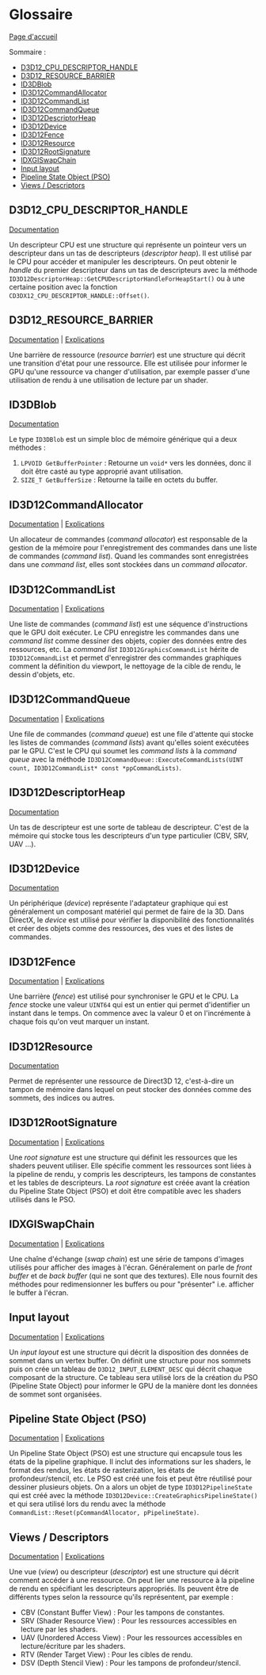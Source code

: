 # Glossaire

[Page d'accueil](README.md)

Sommaire : 
- [D3D12_CPU_DESCRIPTOR_HANDLE](#d3d12_cpu_descriptor_handle)
- [D3D12_RESOURCE_BARRIER](#d3d12_resource_barrier)
- [ID3DBlob](#id3dblob)
- [ID3D12CommandAllocator](#id3d12commandallocator)
- [ID3D12CommandList](#id3d12commandlist)
- [ID3D12CommandQueue](#id3d12commandqueue)
- [ID3D12DescriptorHeap](#id3d12descriptorheap)
- [ID3D12Device](#id3d12device)
- [ID3D12Fence](#id3d12fence)
- [ID3D12Resource](#id3d12resource)
- [ID3D12RootSignature](#id3d12rootsignature)
- [IDXGISwapChain](#idxgiswapchain)
- [Input layout](#input-layout)
- [Pipeline State Object (PSO)](#pipeline-state-object-pso)
- [Views / Descriptors](#views--descriptors)

## D3D12_CPU_DESCRIPTOR_HANDLE
[Documentation](https://learn.microsoft.com/en-us/windows/win32/api/d3d12/ns-d3d12-d3d12_cpu_descriptor_handle)

Un descripteur CPU est une structure qui représente un pointeur vers un descripteur dans un tas de descripteurs (*descriptor heap*). Il est utilisé par le CPU pour accéder et manipuler les descripteurs. On peut obtenir le *handle* du premier descripteur dans un tas de descripteurs avec la méthode `ID3D12DescriptorHeap::GetCPUDescriptorHandleForHeapStart()` ou à une certaine position avec la fonction `CD3DX12_CPU_DESCRIPTOR_HANDLE::Offset()`.

## D3D12_RESOURCE_BARRIER
[Documentation](https://learn.microsoft.com/en-us/windows/win32/api/d3d12/ns-d3d12-d3d12_resource_barrier) | [Explications](/Doc/Overview.md#resource-transitions)

Une barrière de ressource (*resource barrier*) est une structure qui décrit une transition d'état pour une ressource. Elle est utilisée pour informer le GPU qu'une ressource va changer d'utilisation, par exemple passer d'une utilisation de rendu à une utilisation de lecture par un shader. 

## ID3DBlob
[Documentation](https://learn.microsoft.com/en-us/previous-versions/windows/desktop/legacy/ff728743(v=vs.85))

Le type `ID3DBlob` est un simple bloc de mémoire générique qui a deux méthodes :
1. `LPVOID GetBufferPointer` : Retourne un `void*` vers les données, donc il doit être casté au type approprié avant utilisation.
2. `SIZE_T GetBufferSize` : Retourne la taille en octets du buffer.

## ID3D12CommandAllocator
[Documentation](https://learn.microsoft.com/en-us/windows/win32/api/d3d12/nn-d3d12-id3d12commandallocator) | [Explications](/Doc/Overview.md#file-et-liste-de-commande)

Un allocateur de commandes (*command allocator*) est responsable de la gestion de la mémoire pour l'enregistrement des commandes dans une liste de commandes (*command list*). Quand les commandes sont enregistrées dans une *command list*, elles sont stockées dans un *command allocator*. 

## ID3D12CommandList
[Documentation](https://learn.microsoft.com/en-us/windows/win32/api/d3d12/nn-d3d12-id3d12commandlist) | [Explications](/Doc/Overview.md#file-et-liste-de-commande)

Une liste de commandes (*command list*) est une séquence d'instructions que le GPU doit exécuter. Le CPU enregistre les commandes dans une *command list* comme dessiner des objets, copier des données entre des ressources, etc. La *command list* `ID3D12GraphicsCommandList` hérite de `ID3D12CommandList` et permet d'enregistrer des commandes graphiques comment la définition du viewport, le nettoyage de la cible de rendu, le dessin d'objets, etc.

## ID3D12CommandQueue
[Documentation](https://learn.microsoft.com/en-us/windows/win32/api/d3d12/nn-d3d12-id3d12commandqueue) | [Explications](/Doc/Overview.md#file-et-liste-de-commande)

Une file de commandes (*command queue*) est une file d'attente qui stocke les listes de commandes (*command lists*) avant qu'elles soient exécutées par le GPU. C'est le CPU qui soumet les *command lists* à la *command queue* avec la méthode `ID3D12CommandQueue::ExecuteCommandLists(UINT count, ID3D12CommandList* const *ppCommandLists)`.

## ID3D12DescriptorHeap
[Documentation](https://learn.microsoft.com/en-us/windows/win32/api/d3d12/nn-d3d12-id3d12descriptorheap)

Un tas de descripteur est une sorte de tableau de descripteur. C'est de la mémoire qui stocke tous les descripteurs d'un type particulier (CBV, SRV, UAV ...).

## ID3D12Device
[Documentation](https://learn.microsoft.com/en-us/windows/win32/api/d3d12/nn-d3d12-id3d12device)

Un périphérique (*device*) représente l'adaptateur graphique qui est généralement un composant matériel qui permet de faire de la 3D. Dans DirectX, le *device* est utilisé pour vérifier la disponibilité des fonctionnalités et créer des objets comme des ressources, des vues et des listes de commandes.

## ID3D12Fence
[Documentation](https://learn.microsoft.com/en-us/windows/win32/api/d3d12/nn-d3d12-id3d12fence) | [Explications](/Doc/Overview.md#cpugpu-synchronisation)

Une barrière (*fence*) est utilisé pour synchroniser le GPU et le CPU. La *fence* stocke une valeur `UINT64` qui est un entier qui permet d'identifier un instant dans le temps. On commence avec la valeur 0 et on l'incrémente à chaque fois qu'on veut marquer un instant.

## ID3D12Resource
[Documentation](https://learn.microsoft.com/en-us/windows/win32/api/d3d12/nn-d3d12-id3d12resource)

Permet de représenter une ressource de Direct3D 12, c'est-à-dire un tampon de mémoire dans lequel on peut stocker des données comme des sommets, des indices ou autres.

## ID3D12RootSignature
[Documentation](https://learn.microsoft.com/en-us/windows/win32/api/d3d12/nn-d3d12-id3d12rootsignature) | [Explications](/Doc/DirectXDrawing.md#root-signature)

Une *root signature* est une structure qui définit les ressources que les shaders peuvent utiliser. Elle spécifie comment les ressources sont liées à la pipeline de rendu, y compris les descripteurs, les tampons de constantes et les tables de descripteurs. La *root signature* est créée avant la création du Pipeline State Object (PSO) et doit être compatible avec les shaders utilisés dans le PSO.

## IDXGISwapChain
[Documentation](https://learn.microsoft.com/en-us/windows/win32/api/dxgi/nn-dxgi-idxgiswapchain) | [Explications](/Doc/Overview.md#swap-chain)

Une chaîne d'échange (*swap chain*) est une série de tampons d'images utilisés pour afficher des images à l'écran. Généralement on parle de *front buffer* et de *back buffer* (qui ne sont que des textures). Elle nous fournit des méthodes pour redimensionner les buffers ou pour "présenter" i.e. afficher le buffer à l'écran. 

## Input layout
[Documentation](https://learn.microsoft.com/en-us/windows/win32/api/d3d12/ns-d3d12-d3d12_input_element_desc) | [Explications](/Doc/DirectXDrawing.md#sommets-et-input-layouts)

Un *input layout* est une structure qui décrit la disposition des données de sommet dans un vertex buffer. On définit une structure pour nos sommets puis on crée un tableau de `D3D12_INPUT_ELEMENT_DESC` qui décrit chaque composant de la structure. Ce tableau sera utilisé lors de la création du PSO (Pipeline State Object) pour informer le GPU de la manière dont les données de sommet sont organisées.

## Pipeline State Object (PSO)
[Documentation](https://learn.microsoft.com/en-us/windows/win32/api/d3d12/ns-d3d12-d3d12_graphics_pipeline_state_desc) | [Explications](/Doc/DirectXDrawing.md#pipeline-state-object)

Un Pipeline State Object (PSO) est une structure qui encapsule tous les états de la pipeline graphique. Il inclut des informations sur les shaders, le format des rendus, les états de rasterization, les états de profondeur/stencil, etc. Le PSO est créé une fois et peut être réutilisé pour dessiner plusieurs objets. On a alors un objet de type `ID3D12PipelineState` qui est créé avec la méthode `ID3D12Device::CreateGraphicsPipelineState()` et qui sera utilisé lors du rendu avec la méthode `CommandList::Reset(pCommandAllocator, pPipelineState)`.

## Views / Descriptors
[Documentation](https://learn.microsoft.com/en-us/windows/win32/direct3d12/descriptors) | [Explications](/Doc/Overview.md#ressources-et-descripteurs)

Une vue (*view*) ou descripteur (*descriptor*) est une structure qui décrit comment accéder à une ressource. On peut lier une ressource à la pipeline de rendu en spécifiant les descripteurs appropriés. Ils peuvent être de différents types selon la ressource qu'ils représentent, par exemple :
- CBV (Constant Buffer View) : Pour les tampons de constantes.
- SRV (Shader Resource View) : Pour les ressources accessibles en lecture par les shaders.
- UAV (Unordered Access View) : Pour les ressources accessibles en lecture/écriture par les shaders.
- RTV (Render Target View) : Pour les cibles de rendu.
- DSV (Depth Stencil View) : Pour les tampons de profondeur/stencil.